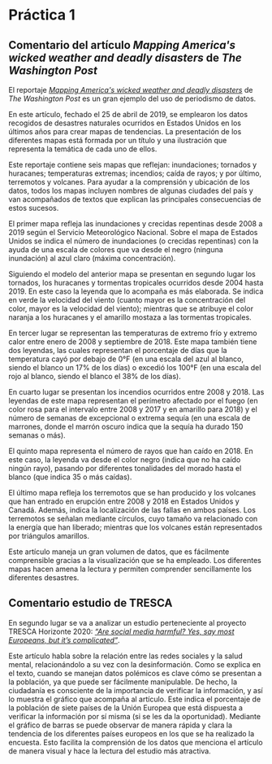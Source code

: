 # Práctica 1
## Comentario del artículo *Mapping America's wicked weather and deadly disasters* de *The Washington Post*

El reportaje *<a href="https://www.washingtonpost.com/graphics/2019/national/mapping-disasters/">Mapping America's wicked weather and deadly disasters</a>* de *The Washington Post* es un gran ejemplo del uso de periodismo de datos. 

En este artículo, fechado el 25 de abril de 2019, se emplearon los datos recogidos de desastres naturales ocurridos en Estados Unidos en los últimos años para crear mapas de tendencias. La presentación de los diferentes mapas está formada por un título y una ilustración que representa la temática de cada uno de ellos.

Este reportaje contiene seis mapas que reflejan: inundaciones; tornados y huracanes; temperaturas extremas; incendios; caída de rayos; y por último, terremotos y volcanes. Para ayudar a la comprensión y ubicación de los datos, todos los mapas incluyen nombres de algunas ciudades del país y van acompañados de textos que explican las principales consecuencias de estos sucesos. 

El primer mapa refleja las inundaciones y crecidas repentinas desde 2008 a 2019 según el Servicio Meteorológico Nacional. Sobre el mapa de Estados Unidos se indica el número de inundaciones (o crecidas repentinas) con la ayuda de una escala de colores que va desde el negro (ninguna inundación) al azul claro (máxima concentración). 

Siguiendo el modelo del anterior mapa se presentan en segundo lugar los tornados,  los huracanes y tormentas tropicales ocurridos desde 2004 hasta 2019. En este caso la leyenda que lo acompaña es más elaborada. Se indica en verde la velocidad del viento (cuanto mayor es la concentración del color, mayor es la velocidad del viento); mientras que se atribuye el color naranja a los huracanes y el amarillo mostaza a las tormentas tropicales. 

En tercer lugar se representan las temperaturas de extremo frío y extremo calor entre enero de 2008 y septiembre de 2018. Este mapa también tiene dos leyendas, las cuales representan el porcentaje de días que la temperatura cayó por debajo de 0°F (en una escala del azul al blanco, siendo el blanco un 17% de los días) o excedió los 100°F (en una escala del rojo al blanco, siendo el blanco el 38% de los días). 

En cuarto lugar se presentan los incendios ocurridos entre 2008 y 2018. Las leyendas de este mapa representan el perímetro afectado por el fuego (en color rosa para el intervalo entre 2008 y 2017 y en amarillo para 2018) y el número de semanas de excepcional o extrema sequía (en una escala de marrones, donde el marrón oscuro indica que la sequía ha durado 150 semanas o más). 

El quinto mapa representa el número de rayos que han caído en 2018. En este caso, la leyenda va desde el color negro (indica que no ha caído ningún rayo), pasando por diferentes tonalidades del morado hasta el blanco (que indica 35 o más caídas). 

El último mapa refleja los terremotos que se han producido y los volcanes que han entrado en erupción entre 2008 y 2018 en Estados Unidos y Canadá. Además, indica la localización de las fallas en ambos países. Los terremotos se señalan mediante círculos, cuyo tamaño va relacionado con la energía que han liberado; mientras que los volcanes están representados por triángulos amarillos. 

Este artículo maneja un gran volumen de datos, que es fácilmente comprensible gracias a la visualización que se ha empleado. Los diferentes mapas hacen amena la lectura y permiten comprender sencillamente los diferentes desastres. 

## Comentario estudio de TRESCA

En segundo lugar se va a analizar un estudio perteneciente al proyecto TRESCA Horizonte 2020: *<a href="https://trescaproject.eu/2021/10/07/are-social-media-harmful-yes-say-most-europeans-but-its-complicated/"> “Are social media harmful? Yes, say most Europeans, but it’s complicated”</a>*.

Este artículo habla sobre la relación entre las redes sociales y la salud mental, relacionándolo a su vez con la desinformación. Como se explica en el texto, cuando se manejan datos polémicos es clave cómo se presentan a la población, ya que puede ser fácilmente manipulable. De hecho, la ciudadanía es consciente de la importancia de verificar la información, y así lo muestra el gráfico que acompaña al artículo. Este indica el porcentaje de la población de siete países de la Unión Europea que está dispuesta a verificar la información por sí misma (si se les da la oportunidad). Mediante el gráfico de barras se puede observar de manera rápida y clara la tendencia de los diferentes países europeos en los que se ha realizado la encuesta. Esto facilita la comprensión de los datos que menciona el artículo de manera visual y hace la lectura del estudio más atractiva. 
